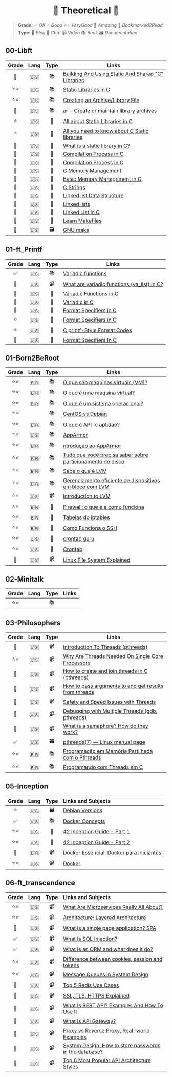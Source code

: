 <h1 align="center">📖 Theoretical 📖</h1>

> **Grade**: ✅ _OK_ ⭐ _Good_ ⭐⭐ _VeryGood_ 🤩 _Amazing_ 🔖 _Bookmarked2Read_  
> **Type**: 📄 _Blog_ 💭 _Chat_ 📹 _Video_ 📚 _Book_ 🗃️ _Documentation_

## 00-Libft

| Grade |Lang | Type| Links |
|:---------:|:---:|:---:|--------------------|
|🤩| 🇺🇸 | 📚 |[Building And Using Static And Shared "C" Libraries](https://docencia.ac.upc.edu/FIB/USO/Bibliografia/unix-c-libraries.html)|  
|⭐⭐| 🇺🇸 | 📚 |[Static Libraries in C](https://www.linkedin.com/pulse/static-libraries-c-ignacio-chitnisky/)|  
|⭐⭐| 🇺🇸 | 📚 |[Creating an Archive/Library File](https://msoe.us/taylor/tutorial/ce2810/library.htm)|  
|🤩| 🇺🇸 | 📚 |[ar - Create or maintain library archives](https://www.ibm.com/docs/en/zos/2.4.0?topic=descriptions-ar-create-maintain-library-archives)|  
|⭐| 🇺🇸 | 📄 |[All about Static Libraries in C](https://medium.com/@meghamohan/all-about-static-libraries-in-c-cea57990c495)|  
|⭐| 🇺🇸 | 📄 |[All you need to know about C Static libraries](https://dev.to/iamkhalil42/all-you-need-to-know-about-c-static-libraries-1o0b)|  
|🤩| 🇺🇸 | 📄 |[What is a static library in C?](https://medium.com/@Miguel_Grillo/what-is-a-static-library-in-c-1a7502ca8f7d)|  
|🤩| 🇺🇸 | 📄 |[Compilation Process in C](https://www.scaler.com/topics/c/compilation-process-in-c/)|  
|🤩| 🇺🇸 | 📄 |[Compilation Process in C](https://www.tutorialspoint.com/cprogramming/c_compilation_process.htm)|  
|🤩| 🇺🇸 | 📄 |[C Memory Management](https://www.w3schools.com/c/c_memory_management.php)|  
|🤩| 🇺🇸 | 📄 |[Basic Memory Management in C](https://systems-encyclopedia.cs.illinois.edu/articles/c-memory-management/)|  
|🤩| 🇺🇸 | 📄 |[C Strings](https://www.w3schools.com/c/c_strings.php)|  
|🤩| 🇺🇸 | 📄 |[Linked list Data Structure](https://www.programiz.com/dsa/linked-list)|  
|🤩| 🇺🇸 | 📄 |[Linked lists](https://www.learn-c.org/en/Linked_lists)|  
|🤩| 🇺🇸 | 📄 |[Linked List in C](https://www.geeksforgeeks.org/linked-list-in-c/)|  
|🤩| 🇺🇸 | 📄 |[Learn Makefiles](https://makefiletutorial.com/)|  
|🤩| 🇺🇸 | 🗃️ |[GNU make](https://www.gnu.org/software/make/manual/make.html)|  


## 01-ft_Printf

| Grade |Lang | Type| Links |
|:---------:|:---:|:---:|--------------------|
|✅| 🇺🇸 | 📚 |[Variadic functions](https://en.cppreference.com/w/c/variadic)|  
|🤩| 🇺🇸 | 📹 |[What are variadic functions (va_list) in C?](https://www.youtube.com/watch?v=oDC208zvsdg)|  
|🤩| 🇺🇸 | 📄 |[Variadic Functions in C](https://www.tutorialspoint.com/cprogramming/c_variadic_functions.htm)|  
|🤩| 🇺🇸 | 📄 |[Variadic in C](https://dev.to/pauljlucas/variadic-functions-in-c-53ml)|  
|🤩| 🇺🇸 | 📄 |[Format Specifiers in C](https://www.geeksforgeeks.org/format-specifiers-in-c/)|  
|⭐| 🇺🇸 | 📄 |[Format Specifiers in C](https://www.tutorialspoint.com/cprogramming/c_format_specifiers.htm)| 
|⭐| 🇺🇸 | 📄 |[C printf-Style Format Codes](https://www.nv5geospatialsoftware.com/docs/Format_Codes_CPrintf.html)|  
|🤩| 🇺🇸 | 📄 |[Format Specifiers In C](https://unstop.com/blog/format-specifiers-in-c)|


## 01-Born2BeRoot

| Grade |Lang | Type| Links |
|:---------:|:---:|:---:|--------------------|
| ⭐⭐ | 🇧🇷 | 📚 |[O que são máquinas virtuais (VM)?](https://azure.microsoft.com/pt-pt/resources/cloud-computing-dictionary/what-is-a-virtual-machine)|  
| ⭐⭐ | 🇧🇷 | 📚 |[O que é uma máquina virtual?](https://www.redhat.com/pt-br/topics/virtualization/what-is-a-virtual-machine)|  
| ⭐⭐ | 🇧🇷 | 📚 |[O que é um sistema operacional?](https://edu.gcfglobal.org/pt/informatica-basica/o-que-e-um-sistema-operacional/1/)|  
| ⭐⭐ |  | 📚 |[CentOS vs Debian](https://www.educba.com/centos-vs-debian/)| 
| ⭐⭐ | 🇧🇷 | 📚 |[O que é APT e aptidão?](https://pt.linux-console.net/?p=1375#gsc.tab=0)| 
| ⭐⭐ | 🇺🇸 | 📚 |[AppArmor](https://apparmor.net/)| 
| ⭐⭐ | 🇧🇷 | 📚 |[ntrodução ao AppArmor](https://debian-handbook.info/browse/pt-BR/stable/sect.apparmor.html)| 
| ⭐⭐ | 🇧🇷 | 📚 |[Tudo que você precisa saber sobre particionamento de disco](https://www.codigofonte.com.br/artigos/tudo-que-voce-precisa-saber-sobre-particionamento-de-disco)| 
| ⭐⭐ | 🇧🇷 | 📚 |[Sabe o que é LVM](https://pplware.sapo.pt/microsoft/windows/sabe-o-que-e-lvm-logic-volume-manager/)| 
| ⭐⭐ | 🇧🇷 | 📚 |[Gerenciamento eficiente de dispositivos em bloco com LVM](https://blog.4linux.com.br/introducao-ao-lvm/)| 
| ⭐⭐ | 🇺🇸 | 📹 |[Introduction to LVM](https://www.youtube.com/watch?v=dMHFArkANP8)| 
| ⭐⭐ | 🇧🇷 | 📄 |[Firewall: o que é e como funciona](https://www.claranet.com/br/blog/firewall-o-que-e-e-como-funciona)| 
| ⭐⭐ | 🇧🇷 | 📄 |[Tabelas do iptables](https://e-tinet.com/linux/tabelas-do-iptables-firewall-linux/)| 
| ⭐⭐ | 🇧🇷 | 📄 |[Como Funciona o SSH](https://www.hostinger.com.br/tutoriais/como-funciona-o-ssh)| 
| ⭐⭐ | 🇺🇸 | 📄 |[crontab guru](https://crontab.guru/)| 
| ⭐⭐ | 🇺🇸 | 📄 |[Crontab](https://pt.wikipedia.org/wiki/Crontab)|  
| 🤩  | 🇺🇸 | 📹 |[Linux File System Explained](https://www.youtube.com/watch?v=bbmWOjuFmgA&list=PLCRMIe5FDPsd0gVs500xeOewfySTsmEjf&index=53)|  



## 02-Minitalk

| Grade |Lang | Type| Links |
|:---------:|:---:|:---:|--------------------|
| ⭐⭐ |  | 📚 |[]()  

## 03-Philosophers

| Grade |Lang | Type| Links |
|:---------:|:---:|:---:|--------------------|
| 🤩 | 🇺🇸 | 📹 |[Introduction To Threads (pthreads)](https://www.youtube.com/watch?v=ldJ8WGZVXZk)  
| ⭐⭐ | 🇺🇸 | 📹 |[Why Are Threads Needed On Single Core Processors](https://www.youtube.com/watch?v=M9HHWFp84f0)  
| 🤩 | 🇺🇸 | 📹 |[How to create and join threads in C (pthreads)](https://www.youtube.com/watch?v=uA8X5zNOGw8)  
| 🤩 | 🇺🇸 | 📹 |[How to pass arguments to and get results from threads](https://www.youtube.com/watch?v=It0OFCbbTJE&list=PL9IEJIKnBJjFZxuqyJ9JqVYmuFZHr7CFM&index=2)  
| 🤩 | 🇺🇸 | 📹 |[Safety and Speed Issues with Threads](https://www.youtube.com/watch?v=9axu8CUvOKY&list=PL9IEJIKnBJjFZxuqyJ9JqVYmuFZHr7CFM&index=3)  
| 🤩 | 🇺🇸 | 📹 |[Debugging with Multiple Threads (gdb, pthreads)](https://www.youtube.com/watch?v=aypNWcRlwYw&list=PL9IEJIKnBJjFZxuqyJ9JqVYmuFZHr7CFM&index=4)  
| 🤩 | 🇺🇸 | 📹 |[What is a semaphore? How do they work?](https://www.youtube.com/watch?v=ukM_zzrIeXs&list=PL9IEJIKnBJjFZxuqyJ9JqVYmuFZHr7CFM&index=9)  
| ✅ | 🇺🇸 | 🗃️ |[pthreads(7) — Linux manual page](https://man7.org/linux/man-pages/man7/pthreads.7.html)  
| ⭐⭐ | 🇧🇷 | 📚 |[Programação em Memória Partilhada com o Pthreads](https://www.dcc.fc.up.pt/~ricroc/aulas/1516/cp/apontamentos/slides_pthreads.pdf)  
| ⭐⭐ | 🇧🇷 | 📚 |[Programando com Threads em C](https://homepages.dcc.ufmg.br/~coutinho/pthreads/ProgramandoComThreads.pdf)  

## 05-Inception

| Grade | Lang | Type | Links and Subjects |
|:----:|:----:|:----:|:------------------|
| ⭐  |  🇺🇸 | 🗃️  | [Debian Versions](https://www.debian.org/releases/) |  
| ✅ |  🇺🇸 |  📚 | [Docker Concepts](https://container.training/intro-selfpaced.yml.html#1) |  
| ⭐⭐ |  🇺🇸 |  📄 | [42 Inception Guide - Part 1](https://medium.com/@ssterdev/inception-guide-42-project-part-i-7e3af15eb671) |  
| ⭐⭐ |  🇺🇸 |  📄 | [42 Inception Guide - Part 2](https://medium.com/@ssterdev/inception-42-project-part-ii-19a06962cf3b) |  
| 🤩 | 🇧🇷 |  📹 | [Docker Essencial: Docker para Iniciantes](https://www.youtube.com/playlist?list=PLViOsriojeLrdw5VByn96gphHFxqH3O_N) |  
| ⭐⭐ |  🇺🇸 |  📹 | [Docker](https://www.youtube.com/playlist?list=PLhW3qG5bs-L99pQsZ74f-LC-tOEsBp2rK) |  


## 06-ft_transcendence

| Grade | Lang | Type | Links and Subjects |
|:-:|:-:|:-:|:-|
| ⭐⭐ | 🇺🇸 | 📹 | [What Are Microservices Really All About?](https://www.youtube.com/watch?v=lTAcCNbJ7KE) |  
| ⭐⭐ | 🇺🇸 | 📹 | [Architecture: Layered Architecture](https://www.youtube.com/watch?v=WiXp2p4obe4) |  
| 🤩 | 🇺🇸 | 📹 | [What is a single page application? SPA](https://www.youtube.com/watch?v=eIxDHgzGCnY&t=205s) |  
| ✅ | 🇺🇸 | 📹 | [What Is SQL Injection?](https://www.youtube.com/watch?v=wcaiKgQU6VE) |  
| ✅ | 🇺🇸 | 📹 | [What is an ORM and what does it do?](https://www.youtube.com/watch?v=EwpT466EyP4) |  
| ⭐⭐ | 🇺🇸 | 📹 | [Difference between cookies, session and tokens](https://www.youtube.com/watch?v=GhrvZ5nUWNg) |  
| ⭐⭐ | 🇺🇸 | 📹 | [Message Queues in System Design](https://www.youtube.com/watch?v=DYFocSiPOl8) |  
| 🤩 | 🇺🇸 | 📹 | [Top 5 Redis Use Cases](https://www.youtube.com/watch?v=a4yX7RUgTxI) |  
| 🤩 | 🇺🇸 | 📹 | [SSL, TLS, HTTPS Explained](https://www.youtube.com/watch?v=j9QmMEWmcfo) |  
| 🤩 | 🇺🇸 | 📹 | [What Is REST API? Examples And How To Use It](https://www.youtube.com/watch?v=-mN3VyJuCjM&list=PLCRMIe5FDPsd0gVs500xeOewfySTsmEjf&index=4) |  
| 🤩 | 🇺🇸 | 📹 | [What is API Gateway?](https://www.youtube.com/watch?v=6ULyxuHKxg8&list=PLCRMIe5FDPsd0gVs500xeOewfySTsmEjf&index=18) |  
| 🤩 | 🇺🇸 | 📹 | [Proxy vs Reverse Proxy, Real-world Examples](https://www.youtube.com/watch?v=4NB0NDtOwIQ&list=PLCRMIe5FDPsd0gVs500xeOewfySTsmEjf&index=19) |  
| 🤩 | 🇺🇸 | 📹 | [System Design: How to store passwords in the database?](https://www.youtube.com/watch?v=zt8Cocdy15c&list=PLCRMIe5FDPsd0gVs500xeOewfySTsmEjf&index=22) |  
| 🤩 | 🇺🇸 | 📹 | [Top 6 Most Popular API Architecture Styles](https://www.youtube.com/watch?v=4vLxWqE94l4&list=PLCRMIe5FDPsd0gVs500xeOewfySTsmEjf&index=29) |  


